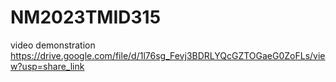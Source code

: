 # NM2023TMID315

video demonstration https://drive.google.com/file/d/1l76sg_Fevj3BDRLYQcGZTOGaeG0ZoFLs/view?usp=share_link




